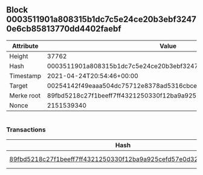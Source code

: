 ## Block 0003511901a808315b1dc7c5e24ce20b3ebf32470e6cb85813770dd4402faebf

Attribute | Value
--- | ---
Height | 37762
Hash | 0003511901a808315b1dc7c5e24ce20b3ebf32470e6cb85813770dd4402faebf
Timestamp | 2021-04-24T20:54:46+00:00
Target | 00254142f49eaaa504dc75712e8378ad5316cbcead634704b3734b6271167cc4
Merke root | 89fbd5218c27f1beeff7ff4321250330f12ba9a925cefd57e0d32f5e6f8a065e
Nonce | 2151539340

```

```

### Transactions

Hash | Amount
--- | ---
[89fbd5218c27f1beeff7ff4321250330f12ba9a925cefd57e0d32f5e6f8a065e](89fbd5218c27f1beeff7ff4321250330f12ba9a925cefd57e0d32f5e6f8a065e.md) | 10.00000000 SKEPTI 
